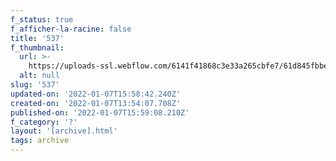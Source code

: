 ```yaml
---
f_status: true
f_afficher-la-racine: false
title: '537'
f_thumbnail:
  url: >-
    https://uploads-ssl.webflow.com/6141f41868c3e33a265cbfe7/61d845fbbeeab2784eef0963_537.jpg
  alt: null
slug: '537'
updated-on: '2022-01-07T15:58:42.240Z'
created-on: '2022-01-07T13:54:07.708Z'
published-on: '2022-01-07T15:59:08.210Z'
f_category: '?'
layout: '[archive].html'
tags: archive
---
```




